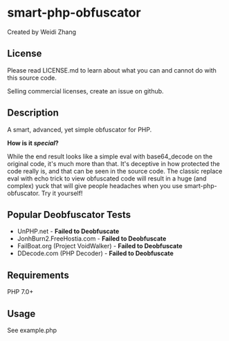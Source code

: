 # smart-php-obfuscator

Created by Weidi Zhang

## License

Please read LICENSE.md to learn about what you can and cannot do with this source code.

Selling commercial licenses, create an issue on github.

## Description

A smart, advanced, yet simple obfuscator for PHP.


**How is it _special_?**


While the end result looks like a simple eval with base64_decode on the original code, it's much more than that.
It's deceptive in how protected the code really is, and that can be seen in the source code. The classic replace 
eval with echo trick to view obfuscated code will result in a huge (and complex) yuck that will give people headaches
when you use smart-php-obfuscator. Try it yourself!

## Popular Deobfuscator Tests

- UnPHP.net - **Failed to Deobfuscate**
- JonhBurn2.FreeHostia.com - **Failed to Deobfuscate**
- FailBoat.org (Project VoidWalker) - **Failed to Deobfuscate**
- DDecode.com (PHP Decoder) - **Failed to Deobfuscate**

## Requirements

PHP 7.0+

## Usage

See example.php